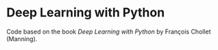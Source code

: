 # Deep Learning with Python

Code based on the book *Deep Learning with Python* by François Chollet (Manning).